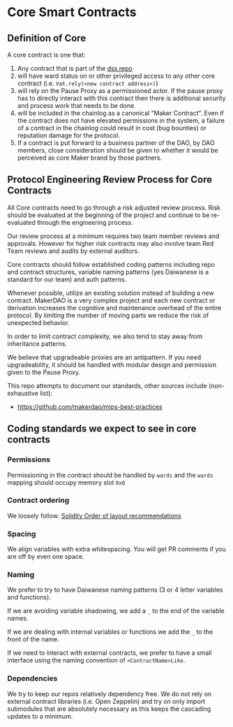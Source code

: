 # Core Smart Contracts

## Definition of Core

A core contract is one that:

1. Any contract that is part of the [dss repo](https://github.com/makerdao/dss)
2. will have ward status on or other privileged access to any other core contract (i.e. `Vat.rely(<new contract address>)`)
3. will rely on the Pause Proxy as a permissioned actor. If the pause proxy has to directly interact with this contract then there is additional security and process work that needs to be done.
4. will be included in the chainlog as a canonical “Maker Contract”. Even if the contract does not have elevated permissions in the system, a failure of a contract in the chainlog could result in cost (bug bounties) or reputation damage for the protocol.
5. If a contract is put forward to a business partner of the DAO, by DAO members, close consideration should be given to whether it would be perceived as core Maker brand by those partners.

## Protocol Engineering Review Process for Core Contracts

All Core contracts need to go through a risk adjusted review process.  Risk should be evaluated at the beginning of the project and continue to be re-evaluated through the engineering process.

Our review process at a minimum requires two team member reviews and approvals.  However for higher risk contracts may also involve team Red Team reviews and audits by external auditors.

Core contracts should follow established coding patterns including repo and contract structures, variable naming patterns (yes Daiwanese is a standard for our team) and auth patterns.

Whenever possible, utilize an existing solution instead of building a new contract. MakerDAO is a very complex project and each new contract or derivation increases the cognitive and maintenance overhead of the entire protocol. By limiting the number of moving parts we reduce the risk of unexpected behavior.

In order to limit contract complexity, we also tend to stay away from inheritance patterns.

We believe that upgradeable proxies are an antipattern.  If you need upgradeability, it should be handled with modular design and permission given to the Pause Proxy.

This repo attempts to document our standards, other sources include (non-exhaustive list):

- https://github.com/makerdao/mips-best-practices

## Coding standards we expect to see in core contracts

### Permissions

Permissioning in the contract should be handled by `wards` and the `wards` mapping should occupy memory slot `0x0`

### Contract ordering

We loosely follow: [Solidity Order of layout recommendations](https://docs.soliditylang.org/en/stable/style-guide.html#order-of-layout)

### Spacing

We align variables with extra whitespacing. You will get PR comments if you are off by even one space.

### Naming

We prefer to try to have Daiwanese naming patterns (3 or 4 letter variables and functions).

If we are avoiding variable shadowing, we add a `_` to the end of the variable names.

If we are dealing with internal variables or functions we add the `_` to the front of the name.

If we need to interact with external contracts, we prefer to have a small interface using the naming convention of `<ContractName>Like`.

### Dependencies

We try to keep our repos relatively dependency free.  We do not rely on external contract libraries (i.e. Open Zeppelin) and try on only import submodules that are absolutely necessary as this keeps the cascading updates to a minimum.
